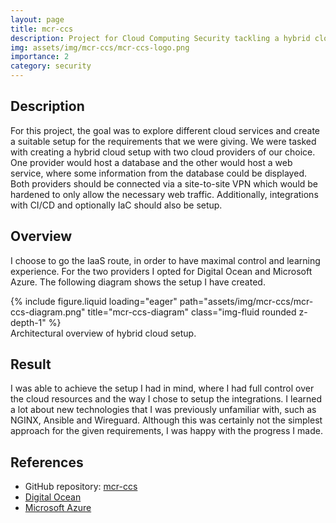```yaml
---
layout: page
title: mcr-ccs
description: Project for Cloud Computing Security tackling a hybrid cloud scenario
img: assets/img/mcr-ccs/mcr-ccs-logo.png
importance: 2
category: security
---
```


## Description 
For this project, the goal was to explore different cloud services and create a suitable setup for the requirements that we were giving.
We were tasked with creating a hybrid cloud setup with two cloud providers of our choice. One provider would host a database and the other would host a web service, where some information from the database could be displayed.
Both providers should be connected via a site-to-site VPN which would be hardened to only allow the necessary web traffic.
Additionally, integrations with CI/CD and optionally IaC should also be setup.

## Overview
I choose to go the IaaS route, in order to have maximal control and learning experience. For the two providers I opted for Digital Ocean and Microsoft Azure.
The following diagram shows the setup I have created.

<div class="row">
    <div class="col-sm mt-2 mt-md-0">
        {% include figure.liquid loading="eager" path="assets/img/mcr-ccs/mcr-ccs-diagram.png" title="mcr-ccs-diagram" class="img-fluid rounded z-depth-1" %}
    </div>
</div>

<div class="caption">
   Architectural overview of hybrid cloud setup. 
</div>

## Result
I was able to achieve the setup I had in mind, where I had full control over the cloud resources and the way I chose to setup the integrations.
I learned a lot about new technologies that I was previously unfamiliar with, such as NGINX, Ansible and Wireguard. Although this was certainly not the simplest approach for the given requirements, I was happy with the progress I made.

## References
- GitHub repository: [mcr-ccs](https://github.com/cadeke/mcr-ccs)
- [Digital Ocean](https://cloud.digitalocean.com/)
- [Microsoft Azure](https://azure.microsoft.com/)
